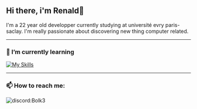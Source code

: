 ## Hi there, i'm Renald👋

I'm a 22 year old developper currently studying at université evry paris-saclay.
I'm really passionate about discovering new thing computer related.

---
### 🌱 I’m currently learning
[![My Skills](https://skillicons.dev/icons?i=c,js,java,neovim&perline=2)](https://skillicons.dev)

---
### 📫 How to reach me:
<span title = "discord:Bolk3">
  <img src="https://skillicons.dev/icons?i=discord" alt="discord:Bolk3"/>
</span>

<!--
**Bolk3/Bolk3** is a ✨ _special_ ✨ repository because its `README.md` (this file) appears on your GitHub profile.

Here are some ideas to get you started:

- 🔭 I’m currently working on ...
- 🌱 I’m currently learning ...
- 👯 I’m looking to collaborate on ...
- 🤔 I’m looking for help with ...
- 💬 Ask me about ...
- 📫 How to reach me: ...
- 😄 Pronouns: ...
- ⚡ Fun fact: ...
-->
